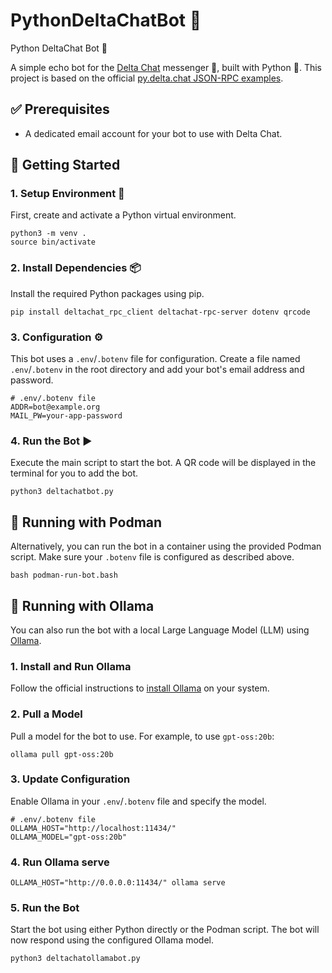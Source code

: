 # PythonDeltaChatBot 🤖
Python DeltaChat Bot 💬

A simple echo bot for the [Delta Chat](https://delta.chat/) messenger 💬, built with Python 🐍. This project is based on the official [py.delta.chat JSON-RPC examples](https://py.delta.chat/jsonrpc/examples.html#echo-bot).

## ✅ Prerequisites

- A dedicated email account for your bot to use with Delta Chat.

## 🚀 Getting Started

### 1. Setup Environment 📁

First, create and activate a Python virtual environment.

```shell
python3 -m venv .
source bin/activate
```

### 2. Install Dependencies 📦

Install the required Python packages using pip.

```shell
pip install deltachat_rpc_client deltachat-rpc-server dotenv qrcode
```

### 3. Configuration ⚙️

This bot uses a `.env`/`.botenv` file for configuration. Create a file named `.env`/`.botenv` in the root directory and add your bot's email address and password.

```env
# .env/.botenv file
ADDR=bot@example.org
MAIL_PW=your-app-password
```

### 4. Run the Bot ▶️

Execute the main script to start the bot. A QR code will be displayed in the terminal for you to add the bot.

```shell
python3 deltachatbot.py
```

## 🐳 Running with Podman

Alternatively, you can run the bot in a container using the provided Podman script. Make sure your `.botenv` file is configured as described above.

```shell
bash podman-run-bot.bash
```

## 🦙 Running with Ollama

You can also run the bot with a local Large Language Model (LLM) using [Ollama](https://ollama.com/).

### 1. Install and Run Ollama

Follow the official instructions to [install Ollama](https://ollama.com/download) on your system.

### 2. Pull a Model

Pull a model for the bot to use. For example, to use `gpt-oss:20b`:

```shell
ollama pull gpt-oss:20b
```

### 3. Update Configuration

Enable Ollama in your `.env`/`.botenv` file and specify the model.

```env
# .env/.botenv file
OLLAMA_HOST="http://localhost:11434/"
OLLAMA_MODEL="gpt-oss:20b"
```

### 4. Run Ollama serve

```shell
OLLAMA_HOST="http://0.0.0.0:11434/" ollama serve
```

### 5. Run the Bot

Start the bot using either Python directly or the Podman script. The bot will now respond using the configured Ollama model.

```shell
python3 deltachatollamabot.py
```
